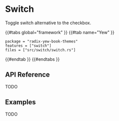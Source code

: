 # Switch

Toggle switch alternative to the checkbox.

{{#tabs global="framework" }}
{{#tab name="Yew" }}

```toml,trunk
package = "radix-yew-book-themes"
features = ["switch"]
files = ["src/switch/switch.rs"]
```

{{#endtab }}
{{#endtabs }}

## API Reference

TODO

## Examples

TODO
